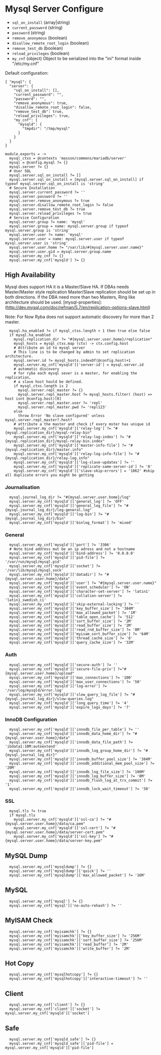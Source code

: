 
# Mysql Server Configure

*   `sql_on_install` (array|string)
*   `current_password` (string)
*   `password` (string)
*   `remove_anonymous` (boolean)
*   `disallow_remote_root_login` (boolean)
*   `remove_test_db` (boolean)
*   `reload_privileges` (boolean)
*   `my_cnf` (object)
    Object to be serialized into the "ini" format inside "/etc/my.cnf"

Default configuration:

```
{ "mysql": {
  "server": {
    "sql_on_install": [],
    "current_password": "",
    "password": "",
    "remove_anonymous": true,
    "disallow_remote_root_login": false,
    "remove_test_db": true,
    "reload_privileges": true,
    "my_cnf": {
      "mysqld": {
        "tmpdir": "/tmp/mysql"
      }
    }
  }
}
```

    module.exports = ->
      mysql_ctxs = @contexts 'masson/commons/mariadb/server'
      mysql = @config.mysql ?= {}
      mysql.server ?= {}
      # User SQL
      mysql.server.sql_on_install ?= []
      mysql.server.sql_on_install = [mysql.server.sql_on_install] if typeof mysql.server.sql_on_install is 'string'
      # Secure Installation
      mysql.server.current_password ?= ''
      mysql.server.password ?= ''
      mysql.server.remove_anonymous ?= true
      mysql.server.disallow_remote_root_login ?= false
      mysql.server.remove_test_db ?= true
      mysql.server.reload_privileges ?= true
      # Service Configuration
      mysql.server.group ?= name: 'mysql'
      mysql.server.group = name: mysql.server.group if typeof mysql.server.group is 'string'
      mysql.server.user ?= name: 'mysql'
      mysql.server.user = name: mysql.server.user if typeof mysql.server.user is 'string'
      mysql.server.user.home ?= "/var/lib/#{mysql.server.user.name}"
      mysql.server.user.gid = mysql.server.group.name
      mysql.server.my_cnf ?= {}
      mysql.server.my_cnf['mysqld'] ?= {}

## High Availability
Mysql does support HA it is a Master/Slave HA. If DBAs needs Master/Master style replication
Master/Slave replication should be set up in both directions.
If the DBA need more than two Masters, Ring like architecture should be used.
[mysql-properties]:(http://dev.mysql.com/doc/refman/5.7/en/replication-options-slave.html)

Note: For Now Ryba does not support automatic discovery for more than 2 master.

      mysql.ha_enabled ?= if mysql_ctxs.length > 1 then true else false
      if mysql.ha_enabled
        mysql.replication_dir ?= "#{mysql.server.user.home}/replication"
        mysql_hosts = mysql_ctxs.map (ctx) -> ctx.config.host
        # Attribute an id to mysql server
        # This line is to be changed by admin to set replication architecture.
        mysql.server.id ?= mysql_hosts.indexOf(@config.host)+1
        mysql.server.my_cnf['mysqld']['server-id'] = mysql.server.id
        # automatic discovery
        # for ryba each mysql sever is a master, for enabling the replication,
        # a slave host hould be defined.
        if mysql_ctxs.length is 2
          mysql.server.repl_master ?= {}
          mysql.server.repl_master.host ?= mysql_hosts.filter( (host) => host isnt @config.host)[0]
          mysql.server.repl_master.user ?= 'repl'
          mysql.server.repl_master.pwd ?= 'repl123'
        else
          throw Error 'No slave configured' unless mysql.server.repl_master?.host?
        # attribute a the master and check if every mster has unique id
        mysql.server.my_cnf['mysqld']['relay-log'] ?= "#{mysql.replication_dir}/mysql-relay-bin"
        mysql.server.my_cnf['mysqld']['relay-log-index'] ?= "#{mysql.replication_dir}/mysql-relay-bin.index"
        mysql.server.my_cnf['mysqld']['master-info-file'] ?= "#{mysql.replication_dir}/master.info"
        mysql.server.my_cnf['mysqld']['relay-log-info-file'] ?= "#{mysql.replication_dir}/relay-log.info"
        mysql.server.my_cnf['mysqld']['log-slave-updates'] ?= ''
        mysql.server.my_cnf['mysqld']['replicate-same-server-id'] ?= '0'
        mysql.server.my_cnf['mysqld']['slave-skip-errors'] = '1062' #skip all duplicate errors you might be getting

### Journalisation

      mysql.journal_log_dir ?= "#{mysql.server.user.home}/log"
      mysql.server.my_cnf['mysqld']['general_log'] ?= 'OFF'
      mysql.server.my_cnf['mysqld']['general_log_file'] ?= "#{mysql.journal_log_dir}/log-general.log"
      mysql.server.my_cnf['mysqld']['log-bin'] ?= "#{mysql.journal_log_dir}/bin"
      mysql.server.my_cnf['mysqld']['binlog_format'] ?= 'mixed'

### General

      mysql.server.my_cnf['mysqld']['port'] ?= '3306'
      # Note bind address mut be an ip adress and not a hostname
      mysql.server.my_cnf['mysqld']['bind-address'] ?= '0.0.0.0'
      mysql.server.my_cnf['mysqld']['pid-file'] ?= '/var/run/mysql/mysql.pid'
      mysql.server.my_cnf['mysqld']['socket'] ?= '/var/lib/mysql/mysql.sock'
      mysql.server.my_cnf['mysqld']['datadir'] ?= "#{mysql.server.user.home}/data"
      mysql.server.my_cnf['mysqld']['user'] ?= "#{mysql.server.user.name}"
      mysql.server.my_cnf['mysqld']['event_scheduler'] ?= 'ON'
      mysql.server.my_cnf['mysqld']['character-set-server'] ?= 'latin1'
      mysql.server.my_cnf['mysqld']['collation-server'] ?= 'latin1_swedish_ci'
      mysql.server.my_cnf['mysqld']['skip-external-locking'] ?= ''
      mysql.server.my_cnf['mysqld']['key_buffer_size'] ?= '384M'
      mysql.server.my_cnf['mysqld']['max_allowed_packet'] ?= '1M'
      mysql.server.my_cnf['mysqld']['table_open_cache'] ?= '512'
      mysql.server.my_cnf['mysqld']['sort_buffer_size'] ?= '2M'
      mysql.server.my_cnf['mysqld']['read_buffer_size'] ?= '2M'
      mysql.server.my_cnf['mysqld']['read_rnd_buffer_size'] ?= '8M'
      mysql.server.my_cnf['mysqld']['myisam_sort_buffer_size'] ?= '64M'
      mysql.server.my_cnf['mysqld']['thread_cache_size'] ?= '8'
      mysql.server.my_cnf['mysqld']['query_cache_size'] ?= '32M'

### Auth

      mysql.server.my_cnf['mysqld']['secure-auth'] ?= ''
      mysql.server.my_cnf['mysqld']['secure-file-priv'] ?="#{mysql.server.user.home}/upload"
      mysql.server.my_cnf['mysqld']['max_connections'] ?= '100'
      mysql.server.my_cnf['mysqld']['max_user_connections'] ?= '50'
      mysql.server.my_cnf['mysqld']['log-error'] ?= '/var/log/mysqld/error.log'
      mysql.server.my_cnf['mysqld']['slow_query_log_file'] ?= "#{mysql.journal_log_dir}/slow-queries.log"
      mysql.server.my_cnf['mysqld']['long_query_time'] ?= '4'
      mysql.server.my_cnf['mysqld']['expire_logs_days'] ?= '7'

### InnoDB Configuration

      mysql.server.my_cnf['mysqld']['innodb_file_per_table'] ?= ''
      mysql.server.my_cnf['mysqld']['innodb_data_home_dir'] ?= "#{mysql.server.user.home}/data"
      mysql.server.my_cnf['mysqld']['innodb_data_file_path'] ?= 'ibdata1:10M:autoextend'
      mysql.server.my_cnf['mysqld']['innodb_log_group_home_dir'] ?= "#{mysql.journal_log_dir}"
      mysql.server.my_cnf['mysqld']['innodb_buffer_pool_size'] ?= '384M'
      mysql.server.my_cnf['mysqld']['innodb_additional_mem_pool_size'] ?= '20M'
      mysql.server.my_cnf['mysqld']['innodb_log_file_size'] ?= '100M'
      mysql.server.my_cnf['mysqld']['innodb_log_buffer_size'] ?= '8M'
      mysql.server.my_cnf['mysqld']['innodb_flush_log_at_trx_commit'] ?= '1'
      mysql.server.my_cnf['mysqld']['innodb_lock_wait_timeout'] ?= '50'
      
### SSL

      mysql.tls ?= true
      if mysql.tls
        mysql.server.my_cnf['mysqld']['ssl-ca'] ?= "#{mysql.server.user.home}/data/ca.pem"
        mysql.server.my_cnf['mysqld']['ssl-cert'] ?= "#{mysql.server.user.home}/data/server-cert.pem"
        mysql.server.my_cnf['mysqld']['ssl-key'] ?= "#{mysql.server.user.home}/data/server-key.pem"

## MySQL Dump

      mysql.server.my_cnf['mysqldump'] ?= {}
      mysql.server.my_cnf['mysqldump']['quick'] ?= ''
      mysql.server.my_cnf['mysqldump']['max_allowed_packet'] ?= '16M'

## MySQL

      mysql.server.my_cnf['mysql'] ?= {}
      mysql.server.my_cnf['mysql']['no-auto-rehash'] ?= ''

## MyISAM Check

      mysql.server.my_cnf['myisamchk'] ?= {}
      mysql.server.my_cnf['myisamchk']['key_buffer_size'] ?= '256M'
      mysql.server.my_cnf['myisamchk']['sort_buffer_size'] ?= '256M'
      mysql.server.my_cnf['myisamchk']['read_buffer'] ?= '2M'
      mysql.server.my_cnf['myisamchk']['write_buffer'] ?= '2M'

## Hot Copy

      mysql.server.my_cnf['mysqlhotcopy'] ?= {}
      mysql.server.my_cnf['mysqlhotcopy']['interactive-timeout'] ?= ''

## Client
      
      mysql.server.my_cnf['client'] ?= {}
      mysql.server.my_cnf['client']['socket'] ?= mysql.server.my_cnf['mysqld']['socket']

## Safe
      
      mysql.server.my_cnf['mysqld_safe'] ?= {}
      mysql.server.my_cnf['mysqld_safe']['pid-file'] = mysql.server.my_cnf['mysqld']['pid-file']

